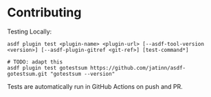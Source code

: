 # Contributing

Testing Locally:

```shell
asdf plugin test <plugin-name> <plugin-url> [--asdf-tool-version <version>] [--asdf-plugin-gitref <git-ref>] [test-command*]

# TODO: adapt this
asdf plugin test gotestsum https://github.com/jatinn/asdf-gotestsum.git "gotestsum --version"
```

Tests are automatically run in GitHub Actions on push and PR.
